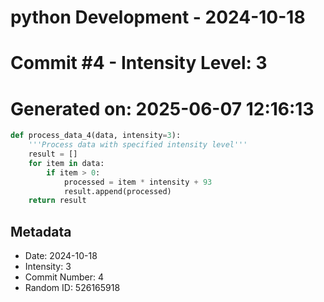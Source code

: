 ﻿# python Development - 2024-10-18
# Commit #4 - Intensity Level: 3
# Generated on: 2025-06-07 12:16:13
```python
def process_data_4(data, intensity=3):
    '''Process data with specified intensity level'''
    result = []
    for item in data:
        if item > 0:
            processed = item * intensity + 93
            result.append(processed)
    return result
```
## Metadata
- Date: 2024-10-18
- Intensity: 3
- Commit Number: 4
- Random ID: 526165918
